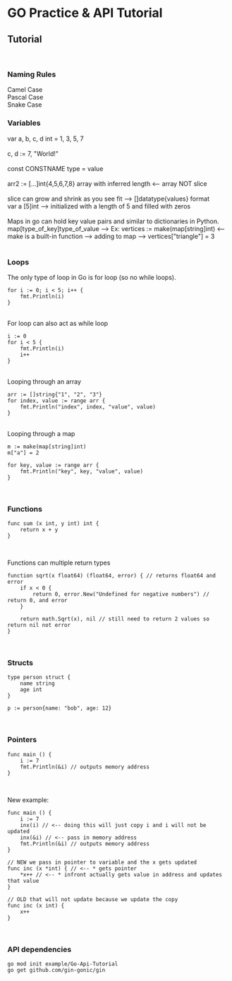 # GO Practice & API Tutorial

## Tutorial
<br>

### Naming Rules
Camel Case <br>
Pascal Case <br>
Snake Case <br>

### Variables
var a, b, c, d int = 1, 3, 5, 7 <br> <br>
c, d := 7, "World!" <br> <br>
const CONSTNAME type = value <br> <br>
arr2 := [...]int{4,5,6,7,8} array with inferred length <-- array NOT slice<br> <br>
slice can grow and shrink as you see fit --> []datatype{values} format <br> 
var a [5]int --> initialized with a length of 5 and filled with zeros <br> <br>
Maps in go can hold key value pairs and similar to dictionaries in Python. map[type_of_key]type_of_value --> Ex: vertices := make(map[string]int) <-- make is a built-in function --> adding to map --> vertices["triangle"] = 3 <br> <br>

### Loops

The only type of loop in Go is for loop (so no while loops). <br>
```
for i := 0; i < 5; i++ {
    fmt.Println(i)
}
``` 
<br>
For loop can also act as while loop

```
i := 0
for i < 5 {
    fmt.Println(i)
    i++
}
```
<br>
Looping through an array

```
arr := []string{"1", "2", "3"}
for index, value := range arr {
    fmt.Println("index", index, "value", value)
}
```
<br>
Looping through a map

```
m := make(map[string]int)
m["a"] = 2

for key, value := range arr {
    fmt.Println("key", key, "value", value)
}
``` 
<br>

### Functions

```
func sum (x int, y int) int {
    return x + y
}
```
<br>

Functions can multiple return types <br>

```
function sqrt(x float64) (float64, error) { // returns float64 and error
    if x < 0 {
        return 0, error.New("Undefined for negative numbers") // return 0, and error
    }

    return math.Sqrt(x), nil // still need to return 2 values so return nil not error
}

```
<br>

### Structs 

```
type person struct {
    name string
    age int
}

p := person{name: "bob", age: 12}
```
<br>

### Pointers

```
func main () {
    i := 7
    fmt.Println(&i) // outputs memory address
}
```
<br>

New example: <br>
```
func main () {
    i := 7
    inx(i) // <-- doing this will just copy i and i will not be updated
    inx(&i) // <-- pass in memory address
    fmt.Println(&i) // outputs memory address
}

// NEW we pass in pointer to variable and the x gets updated
func inc (x *int) { // <-- * gets pointer
    *x++ // <-- * infront actually gets value in address and updates that value
}

// OLD that will not update because we update the copy
func inc (x int) {
    x++
}
```
<br>

### API dependencies

```
go mod init example/Go-Api-Tutorial 
go get github.com/gin-gonic/gin
```